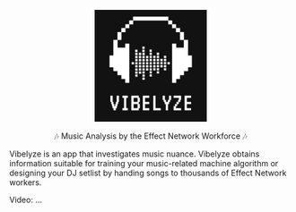 <p align="center"><img src="assets/img/logo/Logo-12.png" width="200px"></p>

<p align="center">🎶 Music Analysis by the Effect Network Workforce 🎶</p>

Vibelyze is an app that investigates music nuance. Vibelyze obtains information suitable for training your music-related machine algorithm or designing your DJ setlist by handing songs to thousands of Effect Network workers.

Video: ...
